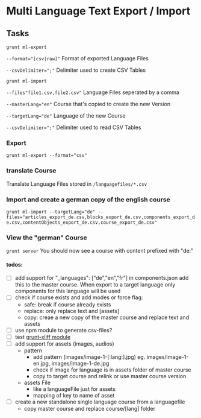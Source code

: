 # Multi Language Text Export / Import

## Tasks
`grunt ml-export`

`--format="[csv|raw]"`
Format of exported Language Files

`--csvDelimiter=";"`
Delimiter used to create CSV Tables

`grunt ml-import`

`--files"file1.csv,file2.csv"`
Language Files seperated by a comma

`--masterLang="en"`
Course that's copied to create the new Version

`--targetLang="de"`
Language of the new Course

`--csvDelimiter=";"`
Delimiter used to read CSV Tables

### Export
`grunt ml-export --format="csv"`

### translate Course
Translate Language Files stored in `/languagefiles/*.csv`

### Import and create a german copy of the english course
`grunt ml-import --targetLang="de" --files="articles_export_de.csv,blocks_export_de.csv,components_export_de.csv,contentObjects_export_de.csv,course_export_de.csv"`

### View the "german" Course
`grunt server`
You should now see a course with content prefixed with "de:"


#### todos:
- [ ] add support for "_languages": ["de","en","fr"] in components.json
  add this to the master course. When export to a target language only components for this language will be used
- [ ] check if course exists and add modes or force flag:
  - safe: break if course already exists
  - replace: only replace text and [assets]
  - copy: creae a new copy of the master course and replace text and assets
- [ ] use npm module to generate csv-files?
- [ ] test [grunt-xliff module](https://www.npmjs.com/package/grunt-xliff)
- [ ] add support for assets (images, audios)
  - pattern
    - add pattern (images/image-1-[:lang:].jpg) eg. images/image-1-en.jpg, images/image-1-de.jpg
    - check if image for language is in assets folder of master course
    - copy to target course and relink or use master course version
  - assets File
    - like a languageFile just for assets
    - mapping of key to name of asset
- [ ] create a new standalone single language course from a languagefile
  - copy master course and replace course/[lang] folder
